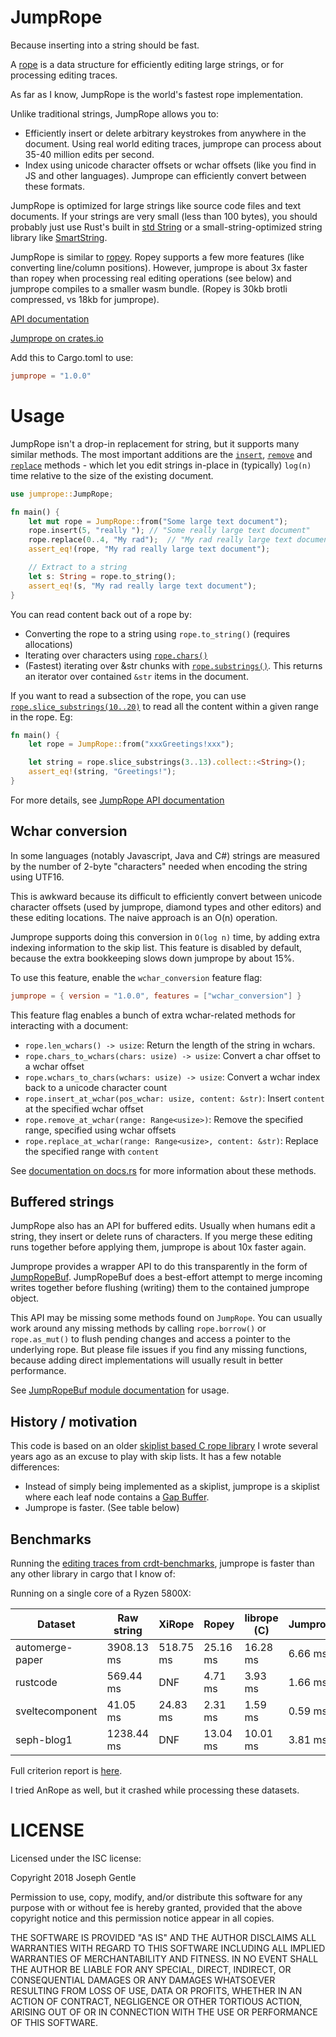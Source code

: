 # JumpRope

Because inserting into a string should be fast.

A [rope](https://en.wikipedia.org/wiki/Rope_(data_structure)) is a data structure for efficiently editing large strings, or for processing editing traces.

As far as I know, JumpRope is the world's fastest rope implementation.

Unlike traditional strings, JumpRope allows you to:

- Efficiently insert or delete arbitrary keystrokes from anywhere in the document. Using real world editing traces, jumprope can process about 35-40 million edits per second.
- Index using unicode character offsets or wchar offsets (like you find in JS and other languages). Jumprope can efficiently convert between these formats.

JumpRope is optimized for large strings like source code files and text documents. If your strings are very small (less than 100 bytes), you should probably just use Rust's built in [std String](https://doc.rust-lang.org/std/string/struct.String.html) or a small-string-optimized string library like [SmartString](https://crates.io/crates/smartstring).

JumpRope is similar to [ropey](https://crates.io/crates/ropey). Ropey supports a few more features (like converting line/column positions). However, jumprope is about 3x faster than ropey when processing real editing operations (see below) and jumprope compiles to a smaller wasm bundle. (Ropey is 30kb brotli compressed, vs 18kb for jumprope).

[API documentation](https://docs.rs/jumprope/)

[Jumprope on crates.io](https://crates.io/crates/jumprope)

Add this to Cargo.toml to use:

```toml
jumprope = "1.0.0"
```


# Usage

JumpRope isn't a drop-in replacement for string, but it supports many similar methods. The most important additions are the [`insert`](https://docs.rs/jumprope/latest/jumprope/struct.JumpRope.html#method.insert), [`remove`](https://docs.rs/jumprope/latest/jumprope/struct.JumpRope.html#method.remove) and [`replace`](https://docs.rs/jumprope/latest/jumprope/struct.JumpRope.html#method.replace) methods - which let you edit strings in-place in (typically) `log(n)` time relative to the size of the existing document.

```rust
use jumprope::JumpRope;

fn main() {
    let mut rope = JumpRope::from("Some large text document");
    rope.insert(5, "really "); // "Some really large text document"
    rope.replace(0..4, "My rad");  // "My rad really large text document"
    assert_eq!(rope, "My rad really large text document");

    // Extract to a string
    let s: String = rope.to_string();
    assert_eq!(s, "My rad really large text document");
}
```

You can read content back out of a rope by:

- Converting the rope to a string using `rope.to_string()` (requires allocations)
- Iterating over characters using [`rope.chars()`](https://docs.rs/jumprope/latest/jumprope/struct.JumpRope.html#method.chars)
- (Fastest) iterating over &str chunks with [`rope.substrings()`](https://docs.rs/jumprope/latest/jumprope/struct.JumpRope.html#method.substrings). This returns an iterator over contained `&str` items in the document.

If you want to read a subsection of the rope, you can use [`rope.slice_substrings(10..20)`](https://docs.rs/jumprope/latest/jumprope/struct.JumpRope.html#method.slice_chunks) to read all the content within a given range in the rope. Eg:

```rust
fn main() {
    let rope = JumpRope::from("xxxGreetings!xxx");

    let string = rope.slice_substrings(3..13).collect::<String>();
    assert_eq!(string, "Greetings!");
}
```

For more details, see [JumpRope API documentation](https://docs.rs/jumprope/latest/jumprope/struct.JumpRope.html)


## Wchar conversion

In some languages (notably Javascript, Java and C#) strings are measured by the number of 2-byte "characters" needed when encoding the string using UTF16.

This is awkward because its difficult to efficiently convert between unicode character offsets (used by jumprope, diamond types and other editors) and these editing locations. The naive approach is an O(n) operation.

Jumprope supports doing this conversion in `O(log n)` time, by adding extra indexing information to the skip list. This feature is disabled by default, because the extra bookkeeping slows down jumprope by about 15%.

To use this feature, enable the `wchar_conversion` feature flag:

```toml
jumprope = { version = "1.0.0", features = ["wchar_conversion"] }
```

This feature flag enables a bunch of extra wchar-related methods for interacting with a document:

- `rope.len_wchars() -> usize`: Return the length of the string in wchars.
- `rope.chars_to_wchars(chars: usize) -> usize`: Convert a char offset to a wchar offset
- `rope.wchars_to_chars(wchars: usize) -> usize`: Convert a wchar index back to a unicode character count
- `rope.insert_at_wchar(pos_wchar: usize, content: &str)`: Insert `content` at the specified wchar offset
- `rope.remove_at_wchar(range: Range<usize>)`: Remove the specified range, specified using wchar offsets
- `rope.replace_at_wchar(range: Range<usize>, content: &str)`: Replace the specified range with `content`

See [documentation on docs.rs](https://docs.rs/jumprope/latest/jumprope/struct.JumpRope.html) for more information about these methods.


## Buffered strings

JumpRope also has an API for buffered edits. Usually when humans edit a string, they insert or delete runs of characters. If you merge these editing runs together before applying them, jumprope is about 10x faster again.

Jumprope provides a wrapper API to do this transparently in the form of [JumpRopeBuf](https://docs.rs/jumprope/latest/jumprope/struct.JumpRopeBuf.html). JumpRopeBuf does a best-effort attempt to merge incoming writes together before flushing (writing) them to the contained jumprope object.

This API may be missing some methods found on `JumpRope`. You can usually work around any missing methods by calling `rope.borrow()` or `rope.as_mut()` to flush pending changes and access a pointer to the underlying rope. But please file issues if you find any missing functions, because adding direct implementations will usually result in better performance.

See [JumpRopeBuf module documentation](https://docs.rs/jumprope/latest/jumprope/struct.JumpRopeBuf.html) for usage.


## History / motivation

This code is based on an older [skiplist based C rope library](https://github.com/josephg/librope) I wrote several years ago as an excuse to play with skip lists. It has a few notable differences:

- Instead of simply being implemented as a skiplist, jumprope is a skiplist where each leaf node contains a [Gap Buffer](https://en.wikipedia.org/wiki/Gap_buffer).
- Jumprope is faster. (See table below)


## Benchmarks

Running the [editing traces from crdt-benchmarks](https://github.com/josephg/crdt-benchmarks), jumprope is faster than any other library in cargo that I know of:

Running on a single core of a Ryzen 5800X:

| Dataset         | Raw string | XiRope    | Ropey    | librope (C) | Jumprope |
|-----------------|------------|-----------|----------|-------------|----------|
| automerge-paper | 3908.13 ms | 518.75 ms | 25.16 ms | 16.28 ms    | 6.66 ms  |
| rustcode        | 569.44 ms  | DNF       | 4.71 ms  | 3.93 ms     | 1.66 ms  |
| sveltecomponent | 41.05 ms   | 24.83 ms  | 2.31 ms  | 1.59 ms     | 0.59 ms  |
| seph-blog1      | 1238.44 ms | DNF       | 13.04 ms | 10.01 ms    | 3.81 ms  |

Full criterion report is [here](https://home.seph.codes/public/rope_bench/report/).

I tried AnRope as well, but it crashed while processing these datasets.


# LICENSE

Licensed under the ISC license:

Copyright 2018 Joseph Gentle

Permission to use, copy, modify, and/or distribute this software for any purpose with or without fee is hereby granted, provided that the above copyright notice and this permission notice appear in all copies.

THE SOFTWARE IS PROVIDED "AS IS" AND THE AUTHOR DISCLAIMS ALL WARRANTIES WITH REGARD TO THIS SOFTWARE INCLUDING ALL IMPLIED WARRANTIES OF MERCHANTABILITY AND FITNESS. IN NO EVENT SHALL THE AUTHOR BE LIABLE FOR ANY SPECIAL, DIRECT, INDIRECT, OR CONSEQUENTIAL DAMAGES OR ANY DAMAGES WHATSOEVER RESULTING FROM LOSS OF USE, DATA OR PROFITS, WHETHER IN AN ACTION OF CONTRACT, NEGLIGENCE OR OTHER TORTIOUS ACTION, ARISING OUT OF OR IN CONNECTION WITH THE USE OR PERFORMANCE OF THIS SOFTWARE.